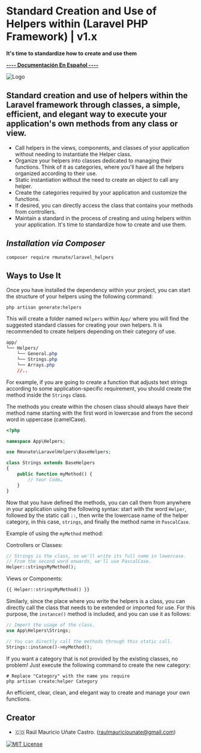 # Standard Creation and Use of Helpers within (Laravel PHP Framework) | v1.x
**It's time to standardize how to create and use them**

[**---- Documentación En Español ----**](README_SPANISH.md)

![Logo](https://github.com/rmunate/PHP2JS/assets/91748598/447112ed-7993-4808-bfb8-fd85da3c0010)

## Standard creation and use of helpers within the Laravel framework through classes, a simple, efficient, and elegant way to execute your application's own methods from any class or view.

- Call helpers in the views, components, and classes of your application without needing to instantiate the Helper class.
- Organize your helpers into classes dedicated to managing their functions. Think of it as categories, where you'll have all the helpers organized according to their use.
- Static instantiation without the need to create an object to call any helper.
- Create the categories required by your application and customize the functions.
- If desired, you can directly access the class that contains your methods from controllers.
- Maintain a standard in the process of creating and using helpers within your application. It's time to standardize how to create and use them.

## _Installation via Composer_

```shell
composer require rmunate/laravel_helpers
```

## Ways to Use It
Once you have installed the dependency within your project, you can start the structure of your helpers using the following command:

```shell
php artisan generate:helpers
```

This will create a folder named `Helpers` within `App/` where you will find the suggested standard classes for creating your own helpers. It is recommended to create helpers depending on their category of use.

```css
app/
└── Helpers/ 
    └── General.php
    └── Strings.php
    └── Arrays.php
    //..
```

For example, if you are going to create a function that adjusts text strings according to some application-specific requirement, you should create the method inside the `Strings` class.

The methods you create within the chosen class should always have their method name starting with the first word in lowercase and from the second word in uppercase (camelCase).

```php
<?php

namespace App\Helpers;

use Rmunate\LaravelHelpers\BaseHelpers;

class Strings extends BaseHelpers
{
    public function myMethod() {
        // Your Code…
    }
}
```

Now that you have defined the methods, you can call them from anywhere in your application using the following syntax: start with the word `Helper`, followed by the static call `::`, then write the lowercase name of the helper category, in this case, `strings`, and finally the method name in `PascalCase`.

Example of using the `myMethod` method:

Controllers or Classes:

```php
// Strings is the class, so we'll write its full name in lowercase.
// From the second word onwards, we'll use PascalCase.
Helper::stringsMyMethod();
```

Views or Components:

```php
{{ Helper::stringsMyMethod() }}
```

Similarly, since the place where you write the helpers is a class, you can directly call the class that needs to be extended or imported for use. For this purpose, the `instance()` method is included, and you can use it as follows:

```php
// Import the usage of the class.
use App\Helpers\Strings;

// You can directly call the methods through this static call.
Strings::instance()->myMethod();
```

If you want a category that is not provided by the existing classes, no problem! Just execute the following command to create the new category:

```shell
# Replace "Category" with the name you require
php artisan create:helper Category
```

An efficient, clear, clean, and elegant way to create and manage your own functions.

## Creator
- 🇨🇴 Raúl Mauricio Uñate Castro. (raulmauriciounate@gmail.com)

[![MIT License](https://img.shields.io/badge/License-MIT-green.svg)](https://choosealicense.com/licenses/mit/)